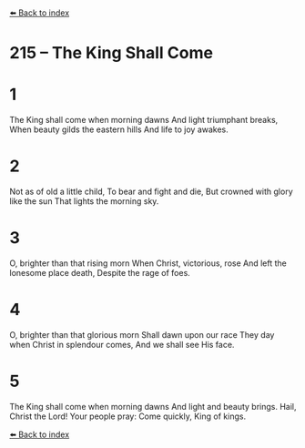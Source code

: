 [⬅️ Back to index](../README.md)

# 215 – The King Shall Come


# 1
The King shall come when morning dawns
And light triumphant breaks,
When beauty gilds the eastern hills
And life to joy awakes.

# 2
Not as of old a little child,
To bear and fight and die,
But crowned with glory like the sun
That lights the morning sky.

# 3
O, brighter than that rising morn
When Christ, victorious, rose
And left the lonesome place death,
Despite the rage of foes.

# 4
O, brighter than that glorious morn
Shall dawn upon our race
They day when Christ in splendour comes,
And we shall see His face.

# 5
The King shall come when morning dawns
And light and beauty brings.
Hail, Christ the Lord! Your people pray:
Come quickly, King of kings.

[⬅️ Back to index](../README.md)
